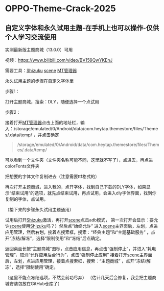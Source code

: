 # OPPO-Theme-Crack-2025
## 自定义字体和永久试用主题-在手机上也可以操作-仅供个人学习交流使用

实测最新版主题商城（13.0.0）可用

视频：https://www.bilibili.com/video/BV159QwYKEnJ

需要工具：[Shizuku](https://github.com/RikkaApps/Shizuku)
[scene](https://vtools.omarea.com/)
[MT管理器](https://mt2.cn/)

永久试用主题的步骤在自定义字体里

步骤1：

打开主题商城，搜索：DLY，随便选择一个点试用

步骤2：

接着打开[MT管理器](https://mt2.cn/)点击上面的地址栏，输入：/storage/emulated/0/Android/data/com.heytap.themestore/files/Themes/.data/temp/ ，并点击确定
> /storage/emulated/0/Android/data/com.heytap.themestore/files/Themes/.data/temp/

可以看到一个文件夹（文件夹名称可能不同，这里就不写了），点进去，再点进colorFonts文件夹

把想要的字体文件复制进去（注意需要ttf格式的）

再次打开主题商城，进入我的，点开字体，找到自己下载的DLY字体，如果显示“结束试用”的选项，就先点结束试用，再点试用，会进入dly字体界面，找到你复制的字体，点试用。

（接下来的步骤永久试用主题通用）

试用后打开[Shizuku](https://github.com/RikkaApps/Shizuku)激活，再打开[scene](https://vtools.omarea.com/)点击adb模式，
第一次打开会显示：要允许[scene](https://vtools.omarea.com/)使用[Shizuku](https://github.com/RikkaApps/Shizuku)吗？）然后点“始终允许”
进入[scene](https://vtools.omarea.com/)主界面后，左划，点进应用管理，然后右划，接着点搜索框，搜索：“经典主题”和“主题基础服务” ，点开“冻结/解冻”，选择“限制使用”和“冻结”后点确定。

返回桌面长按“主题商城”图标，点击应用信息，再点击“强制停止”，并进入“耗电管理”，取消“允许应用后台行为”，点击“强制停止应用”
接着打开[scene](https://vtools.omarea.com/)主界面后，左划，点进应用管理，接着点搜索框，搜索：“主题商城” ，点开“冻结/解冻”，选择“限制使用”确定。

（这里不能点冻结选项，不然会前功尽弃）
（估计几天后会修复，我会把主题商城安装包放在GitHub仓库了）
